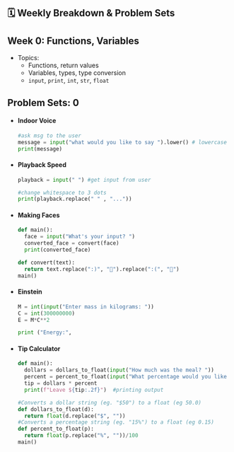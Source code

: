 ## 🗓️ Weekly Breakdown & Problem Sets

## Week 0: Functions, Variables
- Topics:
  - Functions, return values
  - Variables, types, type conversion
  - `input`, `print`, `int`, `str`, `float`

##  Problem Sets: 0
- ####  Indoor Voice
  ```python
  #ask msg to the user
  message = input("what would you like to say ").lower() # lowercase the letters
  print(message)
  
- ####  Playback Speed
  ```python
  playback = input(" ") #get input from user

  #change whitespace to 3 dots
  print(playback.replace(" " , "..."))

- ####  Making Faces
  ```python
  def main():
    face = input("What's your input? ")
    converted_face = convert(face)
    print(converted_face)

  def convert(text):
    return text.replace(":)", "🙂").replace(":(", "🙁")
  main()

- ####  Einstein
  ```python
  M = int(input("Enter mass in kilograms: "))
  C = int(300000000)
  E = M*C**2

  print ("Energy:", 

- ####  Tip Calculator
  ```python
  def main():
    dollars = dollars_to_float(input("How much was the meal? "))
    percent = percent_to_float(input("What percentage would you like to tip? "))
    tip = dollars * percent
    print(f"Leave ${tip:.2f}")  #printing output

  #Converts a dollar string (eg. "$50") to a float (eg 50.0)
  def dollars_to_float(d):
    return float(d.replace("$", ""))
  #Converts a percentage string (eg. "15%") to a float (eg 0.15)
  def percent_to_float(p):
    return float(p.replace("%", ""))/100
  main()    
